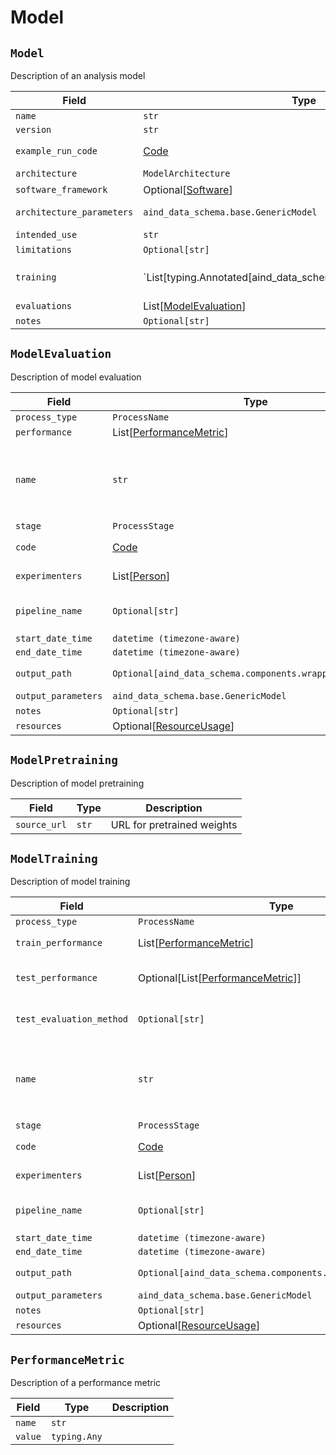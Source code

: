 # Model

## `Model`

Description of an analysis model

| Field | Type | Description |
|-------|------|-------------|
| `name` | `str` |  |
| `version` | `str` |  |
| `example_run_code` | [Code](components/identifiers#Code) | Code to run the model, possibly including example parameters/data |
| `architecture` | `ModelArchitecture` | Model architecture / type of model |
| `software_framework` | Optional[[Software](components/identifiers#Software)] |  |
| `architecture_parameters` | `aind_data_schema.base.GenericModel` | Parameters of model architecture, such as input signature or number of layers. |
| `intended_use` | `str` | Semantic description of intended use |
| `limitations` | `Optional[str]` |  |
| `training` | `List[typing.Annotated[aind_data_schema.core.model.ModelTraining | aind_data_schema.core.model.ModelPretraining, FieldInfo(annotation=NoneType, required=True, discriminator='object_type')]]` |  |
| `evaluations` | List[[ModelEvaluation](model#ModelEvaluation)] |  |
| `notes` | `Optional[str]` |  |


## `ModelEvaluation`

Description of model evaluation

| Field | Type | Description |
|-------|------|-------------|
| `process_type` | `ProcessName` |  |
| `performance` | List[[PerformanceMetric](model#PerformanceMetric)] |  |
| `name` | `str` | ('Unique name of the processing step.', ' If not provided, the type will be used as the name.') |
| `stage` | `ProcessStage` |  |
| `code` | [Code](components/identifiers#Code) | Code used for processing |
| `experimenters` | List[[Person](components/identifiers#Person)] | People responsible for processing |
| `pipeline_name` | `Optional[str]` | Pipeline names must exist in Processing.pipelines |
| `start_date_time` | `datetime (timezone-aware)` |  |
| `end_date_time` | `datetime (timezone-aware)` |  |
| `output_path` | `Optional[aind_data_schema.components.wrappers.AssetPath]` | Path to processing outputs, if stored. |
| `output_parameters` | `aind_data_schema.base.GenericModel` | Output parameters |
| `notes` | `Optional[str]` |  |
| `resources` | Optional[[ResourceUsage](processing#ResourceUsage)] |  |


## `ModelPretraining`

Description of model pretraining

| Field | Type | Description |
|-------|------|-------------|
| `source_url` | `str` | URL for pretrained weights |


## `ModelTraining`

Description of model training

| Field | Type | Description |
|-------|------|-------------|
| `process_type` | `ProcessName` |  |
| `train_performance` | List[[PerformanceMetric](model#PerformanceMetric)] | Performance on training set |
| `test_performance` | Optional[List[[PerformanceMetric](model#PerformanceMetric)]] | Performance on test data, evaluated during training |
| `test_evaluation_method` | `Optional[str]` | Approach to cross-validation or Train/test splitting |
| `name` | `str` | ('Unique name of the processing step.', ' If not provided, the type will be used as the name.') |
| `stage` | `ProcessStage` |  |
| `code` | [Code](components/identifiers#Code) | Code used for processing |
| `experimenters` | List[[Person](components/identifiers#Person)] | People responsible for processing |
| `pipeline_name` | `Optional[str]` | Pipeline names must exist in Processing.pipelines |
| `start_date_time` | `datetime (timezone-aware)` |  |
| `end_date_time` | `datetime (timezone-aware)` |  |
| `output_path` | `Optional[aind_data_schema.components.wrappers.AssetPath]` | Path to processing outputs, if stored. |
| `output_parameters` | `aind_data_schema.base.GenericModel` | Output parameters |
| `notes` | `Optional[str]` |  |
| `resources` | Optional[[ResourceUsage](processing#ResourceUsage)] |  |


## `PerformanceMetric`

Description of a performance metric

| Field | Type | Description |
|-------|------|-------------|
| `name` | `str` |  |
| `value` | `typing.Any` |  |
